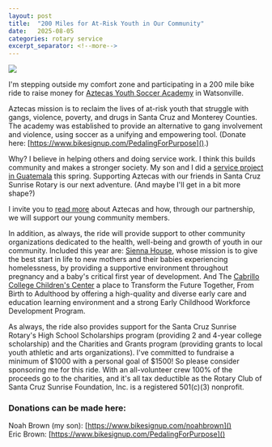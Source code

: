 ```yaml
---
layout: post
title:  "200 Miles for At-Risk Youth in Our Community"
date:   2025-08-05
categories: rotary service
excerpt_separator: <!--more-->
---
```

<img src="https://porttack.com/docs/assets/images/bikeride20250802.jpeg">

I'm stepping outside my comfort zone and participating in a 200 mile bike ride to raise money for [Aztecas Youth Soccer Academy](https://www.bikesignup.com/Race/SantaCruzSunriseRotaryRide3Day/Page-15) in Watsonville.

Aztecas mission is to reclaim the lives of at-risk youth that struggle with gangs, violence, poverty, and drugs in Santa Cruz and Monterey Counties. The academy was established to provide an alternative to gang involvement and violence, using soccer as a unifying and empowering tool. (Donate here: [https://www.bikesignup.com/PedalingForPurpose]().)

<!--more-->

Why? I believe in helping others and doing service work. I think this builds community and makes a stronger society. My son and I did a [service project in Guatemala](https://porttack.com/2025/04/05/guatemala.html) this spring. Supporting Aztecas with our friends in Santa Cruz Sunrise Rotary is our next adventure. (And maybe I'll get in a bit more shape?)

I invite you to [read more](https://www.bikesignup.com/Race/SantaCruzSunriseRotaryRide3Day/Page-15) about Aztecas and how, through our partnership, we will support our young community members.

In addition, as always, the ride will provide support to other community organizations dedicated to the health, well-being and growth of youth in our community. Included this year are: [Sienna House](https://www.sienahouse.org/), whose mission is to give the best start in life to new mothers and their babies experiencing homelessness, by providing a supportive environment throughout pregnancy and a baby's critical first year of development. And The [Cabrillo College Children's Center](https://www.cabrillo.edu/childrens-center/) a place to Transform the Future Together, From Birth to Adulthood by offering a high-quality and diverse early care and education learning environment and a strong Early Childhood Workforce Development Program.

As always, the ride also provides support for the Santa Cruz Sunrise Rotary's High School Scholarships program (providing 2 and 4-year college scholarship) and the Charities and Grants program (providing grants to local youth athletic and arts organizations).
I've committed to fundraise a minimum of $1000 with a personal goal of $1500! So please consider sponsoring me for this ride. With an all-volunteer crew 100% of the proceeds go to the charities, and it's all tax deductible as the Rotary Club of Santa Cruz Sunrise Foundation, Inc. is a registered 501(c)(3) nonprofit.

### Donations can be made here:

Noah Brown (my son): [https://www.bikesignup.com/noahbrown]()
<br/>
Eric Brown: [https://www.bikesignup.com/PedalingForPurpose]()
